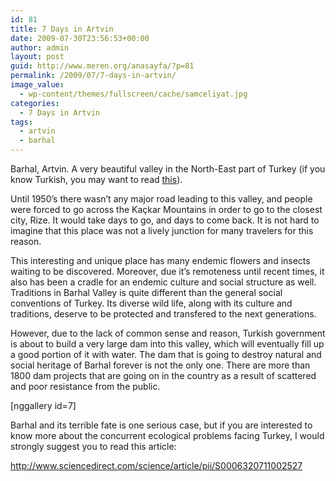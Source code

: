 ```yaml
---
id: 81
title: 7 Days in Artvin
date: 2009-07-30T23:56:53+00:00
author: admin
layout: post
guid: http://www.meren.org/anasayfa/?p=81
permalink: /2009/07/7-days-in-artvin/
image_value:
  - wp-content/themes/fullscreen/cache/samceliyat.jpg
categories:
  - 7 Days in Artvin
tags:
  - artvin
  - barhal
---
```

Barhal, Artvin. A very beautiful valley in the North-East part of Turkey (if you know Turkish, you may want to read [this](http://www.meren.org/blog/2009/07/barhalda-7-gun/)).

Until 1950&#8217;s there wasn&#8217;t any major road leading to this valley, and people were forced to go across the Kaçkar Mountains in order to go to the closest city, Rize. It would take days to go, and days to come back. It is not hard to imagine that this place was not a lively junction for many travelers for this reason.

This interesting and unique place has many endemic flowers and insects waiting to be discovered. Moreover, due it&#8217;s remoteness until recent times, it also has been a cradle for an endemic culture and social structure as well. Traditions in Barhal Valley is quite different than the general social conventions of Turkey. Its diverse wild life, along with its culture and traditions, deserve to be protected and transfered to the next generations.

However, due to the lack of common sense and reason, Turkish government is about to build a very large dam into this valley, which will eventually fill up a good portion of it with water. The dam that is going to destroy natural and social heritage of Barhal forever is not the only one. There are more than 1800 dam projects that are going on in the country as a result of scattered and poor resistance from the public.

[nggallery id=7]

Barhal and its terrible fate is one serious case, but if you are interested to know more about the concurrent ecological problems facing Turkey, I would strongly suggest you to read this article:

<http://www.sciencedirect.com/science/article/pii/S0006320711002527>